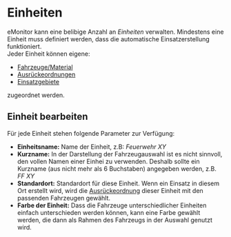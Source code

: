 # Einheiten

eMonitor kann eine belibige Anzahl an *Einheiten* verwalten. Mindestens eine Einheit muss definiert werden, dass die 
automatische Einsatzerstellung funktioniert.  
Jeder Einheit können eigene:

* [Fahrzeuge/Material](/admin/cars) 
* [Ausrückeordnungen](/admin/alarmkeys)
* [Einsatzgebiete](/admin/streets/0)

zugeordnet werden.

## Einheit bearbeiten

Für jede Einheit stehen folgende Parameter zur Verfügung:

* **Einheitsname:** Name der Einheit, z.B: *Feuerwehr XY*
* **Kurzname:** In der Darstellung der Fahrzeugauswahl ist es nicht sinnvoll, den vollen Namen einer Einhei zu 
verwenden. Deshalb sollte ein Kurzname (aus nicht mehr als 6 Buchstaben) angegeben werden, z.B. *FF XY*
* **Standardort:** Standardort für diese Einheit. Wenn ein Einsatz in diesem Ort erstellt wird, wird die 
[Ausrückeordnung](/admin/akarmkeys) dieser Einheit mit den passenden Fahrzeugen gewählt.
* **Farbe der Einheit:** Dass die Fahrzeuge unterschiedlicher Einheiten einfach unterschieden werden können, kann eine 
Farbe gewählt werden, die dann als Rahmen des Fahrzeugs in der Auswahl genutzt wird.

